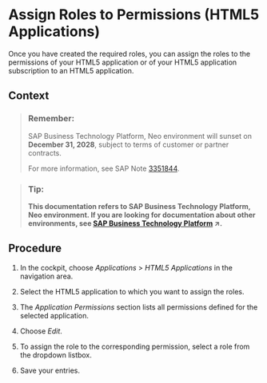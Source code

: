 <!-- loio0bf0cc2c481a400f9285c989d824410b -->

# Assign Roles to Permissions \(HTML5 Applications\)

Once you have created the required roles, you can assign the roles to the permissions of your HTML5 application or of your HTML5 application subscription to an HTML5 application.



## Context

> ### Remember:  
> SAP Business Technology Platform, Neo environment will sunset on **December 31, 2028**, subject to terms of customer or partner contracts.
> 
> For more information, see SAP Note [3351844](https://me.sap.com/notes/3351844).

> ### Tip:  
> **This documentation refers to SAP Business Technology Platform, Neo environment. If you are looking for documentation about other environments, see [SAP Business Technology Platform](https://help.sap.com/viewer/65de2977205c403bbc107264b8eccf4b/Cloud/en-US/6a2c1ab5a31b4ed9a2ce17a5329e1dd8.html "SAP Business Technology Platform (SAP BTP) is an integrated offering comprised of four technology portfolios: database and data management, application development and integration, analytics, and intelligent technologies. The platform offers users the ability to turn data into business value, compose end-to-end business processes, and build and extend SAP applications quickly.") :arrow_upper_right:.**



<a name="loio0bf0cc2c481a400f9285c989d824410b__steps_lvc_k5f_54"/>

## Procedure

1.  In the cockpit, choose *Applications* \> *HTML5 Applications* in the navigation area.

2.  Select the HTML5 application to which you want to assign the roles.

3.  The *Application Permissions* section lists all permissions defined for the selected application.

4.  Choose *Edit*.

5.  To assign the role to the corresponding permission, select a role from the dropdown listbox.

6.  Save your entries.


